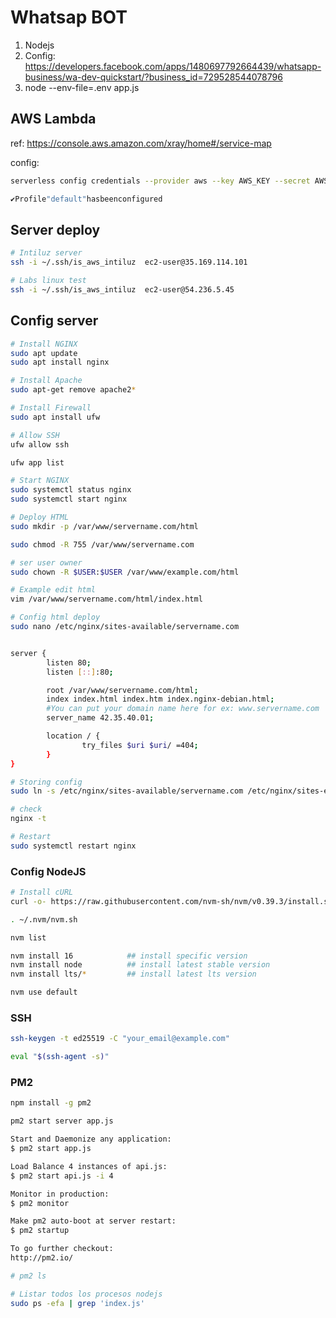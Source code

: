 # Whatsap BOT

1. Nodejs
2. Config: https://developers.facebook.com/apps/1480697792664439/whatsapp-business/wa-dev-quickstart/?business_id=729528544078796
3. node --env-file=.env app.js

## AWS Lambda

ref: https://console.aws.amazon.com/xray/home#/service-map

config:

```bash
serverless config credentials --provider aws --key AWS_KEY --secret AWS_SECRET

✔Profile"default"hasbeenconfigured
```

## Server deploy

```bash
# Intiluz server
ssh -i ~/.ssh/is_aws_intiluz  ec2-user@35.169.114.101

# Labs linux test
ssh -i ~/.ssh/is_aws_intiluz  ec2-user@54.236.5.45
```

## Config server

```bash
# Install NGINX
sudo apt update
sudo apt install nginx

# Install Apache
sudo apt-get remove apache2*

# Install Firewall
sudo apt install ufw

# Allow SSH
ufw allow ssh

ufw app list

# Start NGINX
sudo systemctl status nginx
sudo systemctl start nginx

# Deploy HTML
sudo mkdir -p /var/www/servername.com/html

sudo chmod -R 755 /var/www/servername.com

# ser user owner
sudo chown -R $USER:$USER /var/www/example.com/html

# Example edit html
vim /var/www/servername.com/html/index.html

# Config html deploy
sudo nano /etc/nginx/sites-available/servername.com


server {
        listen 80;
        listen [::]:80;

        root /var/www/servername.com/html;
        index index.html index.htm index.nginx-debian.html;
        #You can put your domain name here for ex: www.servername.com
        server_name 42.35.40.01;

        location / {
                try_files $uri $uri/ =404;
        }
}

# Storing config
sudo ln -s /etc/nginx/sites-available/servername.com /etc/nginx/sites-enabled/

# check 
nginx -t

# Restart
sudo systemctl restart nginx
```

### Config NodeJS

```bash
# Install cURL
curl -o- https://raw.githubusercontent.com/nvm-sh/nvm/v0.39.3/install.sh | bash

. ~/.nvm/nvm.sh

nvm list

nvm install 16            ## install specific version
nvm install node          ## install latest stable version 
nvm install lts/*         ## install latest lts version 

nvm use default 
```

### SSH

```bash
ssh-keygen -t ed25519 -C "your_email@example.com"

eval "$(ssh-agent -s)"
```

### PM2

```bash
npm install -g pm2

pm2 start server app.js

Start and Daemonize any application:
$ pm2 start app.js

Load Balance 4 instances of api.js:
$ pm2 start api.js -i 4

Monitor in production:
$ pm2 monitor

Make pm2 auto-boot at server restart:
$ pm2 startup

To go further checkout:
http://pm2.io/

# pm2 ls

# Listar todos los procesos nodejs
sudo ps -efa | grep 'index.js'
```
